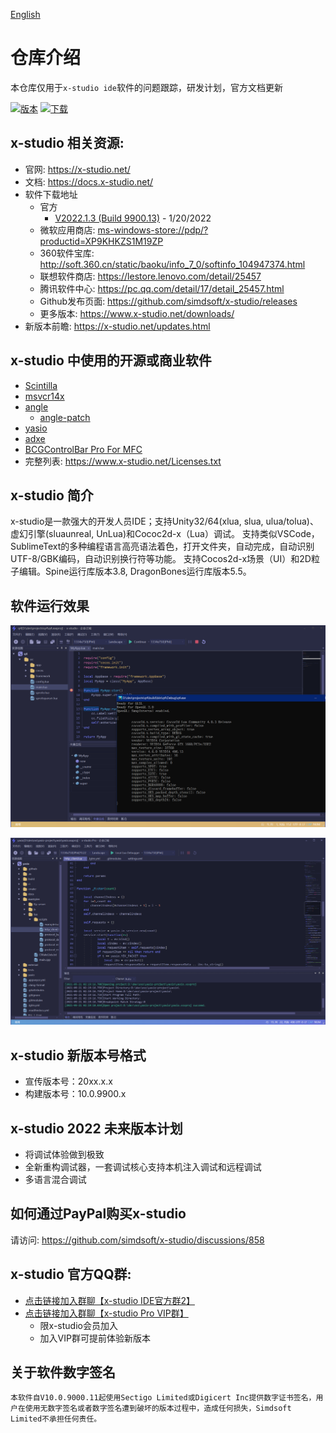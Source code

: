 [English](https://github.com/simdsoft/x-studio/blob/master/README_EN.md)

# 仓库介绍

本仓库仅用于`x-studio ide`软件的问题跟踪，研发计划，官方文档更新
  
[![版本](https://img.shields.io/badge/dynamic/json.svg?label=版本&url=https%3A%2F%2Fapi.github.com%2Frepos%2Fsimdsoft%2Fx-studio.github.io%2Freleases%2Flatest&query=%24.name&colorB=blue)](../../releases/latest)
[![下载](https://img.shields.io/github/downloads/simdsoft/x-studio.github.io/total.svg?label=下载&colorB=orange)](../../releases/latest)

## x-studio 相关资源:

- 官网: https://x-studio.net/
- 文档: https://docs.x-studio.net/
- 软件下载地址
  - 官方
    - [V2022.1.3 (Build 9900.13)](https://x-studio.net/dl.php?version=10.0.9900.13) - 1/20/2022
  - 微软应用商店: <a href="ms-windows-store://pdp/?productid=XP9KHKZS1M19ZP">ms-windows-store://pdp/?productid=XP9KHKZS1M19ZP</a>
  - 360软件宝库: http://soft.360.cn/static/baoku/info_7_0/softinfo_104947374.html
  - 联想软件商店: https://lestore.lenovo.com/detail/25457
  - 腾讯软件中心: https://pc.qq.com/detail/17/detail_25457.html
  - Github发布页面: https://github.com/simdsoft/x-studio/releases
  - 更多版本: https://www.x-studio.net/downloads/
- 新版本前瞻: https://x-studio.net/updates.html

## x-studio 中使用的开源或商业软件

- [Scintilla](https://www.scintilla.org/)
- [msvcr14x](https://github.com/sonyps5201314/msvcr14x)
- [angle](https://github.com/google/angle)
  - [angle-patch](https://github.com/simdsoft/angle-patch)
- [yasio](https://github.com/yasio/yasio)
- [adxe](https://github.com/adxeproject/adxe)
- [BCGControlBar Pro For MFC](https://bcgsoft.com/)
- 完整列表: https://www.x-studio.net/Licenses.txt

## x-studio 简介

x-studio是一款强大的开发人员IDE；支持Unity32/64(xlua, slua, ulua/tolua)、虚幻引擎(sluaunreal, UnLua)和Cococ2d-x（Lua）调试。 支持类似VSCode，SublimeText的多种编程语言高亮语法着色，打开文件夹，自动完成，自动识别UTF-8/GBK编码，自动识别换行符等功能。 支持Cocos2d-x场景（UI）和2D粒子编辑。Spine运行库版本3.8, DragonBones运行库版本5.5。

## 软件运行效果

![image](showcase22-1.png)  

![image](showcase21-1.png)

## x-studio 新版本号格式

- 宣传版本号：20xx.x.x
- 构建版本号：10.0.9900.x

## x-studio 2022 未来版本计划

- 将调试体验做到极致
- 全新重构调试器，一套调试核心支持本机注入调试和远程调试
- 多语言混合调试

## 如何通过PayPal购买x-studio
请访问: https://github.com/simdsoft/x-studio/discussions/858

## x-studio 官方QQ群:

- [点击链接加入群聊【x-studio IDE官方群2】](https://jq.qq.com/?_wv=1027&k=eSrJrTIV)
- [点击链接加入群聊【x-studio Pro VIP群】](https://jq.qq.com/?_wv=1027&k=F10LQSJt)
  - 限x-studio会员加入
  - 加入VIP群可提前体验新版本

## 关于软件数字签名

`本软件自V10.0.9000.11起使用Sectigo Limited或Digicert Inc提供数字证书签名，用户在使用无数字签名或者数字签名遭到破坏的版本过程中，造成任何损失，Simdsoft Limited不承担任何责任。` 
